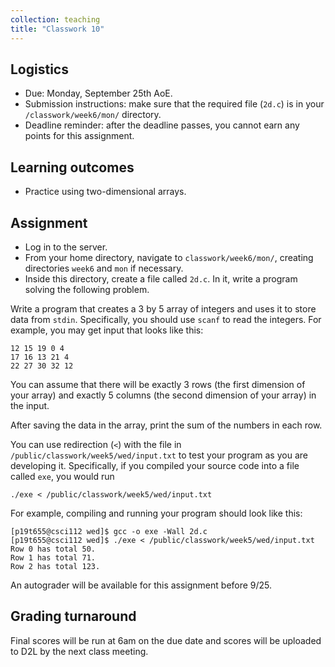 ```yaml
---
collection: teaching
title: "Classwork 10"
---
```


## Logistics
* Due: Monday, September 25th AoE.
* Submission instructions: make sure that the required file (`2d.c`) is in your
	`/classwork/week6/mon/` directory.
* Deadline reminder: after the deadline passes, you cannot earn any points for
	this assignment.

## Learning outcomes
* Practice using two-dimensional arrays.

## Assignment

* Log in to the server.
* From your home directory, navigate to `classwork/week6/mon/`, creating directories `week6` and `mon` if necessary.
* Inside this directory, create a file called `2d.c`. In it, write a
	program solving the following problem.

Write a program that creates a 3 by 5 array of integers and uses it to store data from
`stdin`. Specifically, you should use `scanf` to read the integers. For
example, you may get input that looks like this:

```
12 15 19 0 4
17 16 13 21 4
22 27 30 32 12
```

You can assume that there will be exactly 3 rows (the first dimension of
your array) and exactly 5 columns (the second dimension of your array) in
the input.

After saving the data in the array, print the sum of the numbers in each row.

You can use redirection (`<`) with the file in `/public/classwork/week5/wed/input.txt` to test your
program as you are developing it. Specifically, if you compiled your source
code into a file called `exe`, you would run

```
./exe < /public/classwork/week5/wed/input.txt
```

For example, compiling and running your program should look like this:

```
[p19t655@csci112 wed]$ gcc -o exe -Wall 2d.c
[p19t655@csci112 wed]$ ./exe < /public/classwork/week5/wed/input.txt
Row 0 has total 50.
Row 1 has total 71.
Row 2 has total 123.
```

An autograder will be available for this assignment before 9/25.

## Grading turnaround
Final scores will be run at 6am on the due date and scores will be
uploaded to D2L by the next class meeting.
